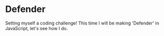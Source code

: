 # Defender
Setting myself a coding challenge! This time I will be making 'Defender' in JavaScript, let's see how I do.
